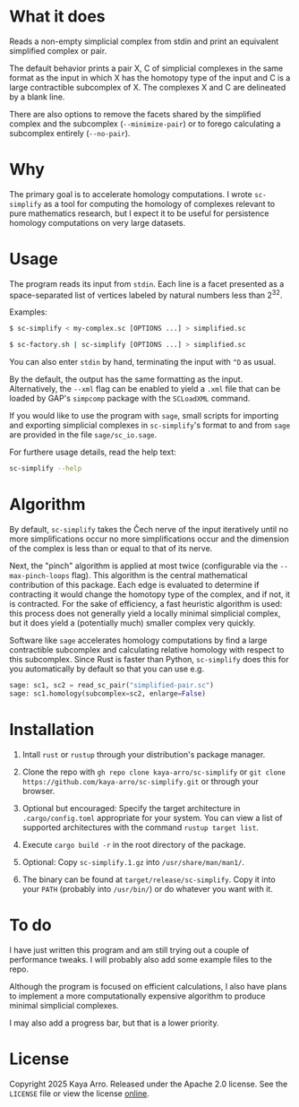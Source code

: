 # What it does

Reads a non-empty simplicial complex from stdin and print an equivalent simplified complex or pair.

The default behavior prints a pair X, C of simplicial complexes in the same format as the input in which X has the homotopy type of the input and C is a large contractible subcomplex of X. The complexes X and C are delineated by a blank line.

There are also options to remove the facets shared by the simplified complex and the subcomplex (`--minimize-pair`) or to forego calculating a subcomplex entirely (`--no-pair`).

# Why

The primary goal is to accelerate homology computations. I wrote `sc-simplify` as a tool for computing the homology of complexes relevant to pure mathematics research, but I expect it to be useful for persistence homology computations on very large datasets.

# Usage

The program reads its input from `stdin`. Each line is a facet presented as a space-separated list of vertices labeled by natural numbers less than 2<sup>32</sup>.

Examples:

```bash
$ sc-simplify < my-complex.sc [OPTIONS ...] > simplified.sc
```

```bash
$ sc-factory.sh | sc-simplify [OPTIONS ...] > simplified.sc
```

You can also enter `stdin` by hand, terminating the input with `^D` as usual.

By the default, the output has the same formatting as the input. Alternatively, the `--xml` flag can be enabled to yield a `.xml` file that can be loaded by GAP's `simpcomp` package with the `SCLoadXML` command.

If you would like to use the program with `sage`, small scripts for importing and exporting simplicial complexes in `sc-simplify`'s format to and from `sage` are provided in the file `sage/sc_io.sage`.

For furthere usage details, read the help text:

```bash
sc-simplify --help
```

# Algorithm

By default, `sc-simplify` takes the Čech nerve of the input iteratively until no more simplifications occur no more simplifications occur and the dimension of the complex is less than or equal to that of its nerve.

Next, the "pinch" algorithm is applied at most twice (configurable via the `--max-pinch-loops` flag). This algorithm is the central mathematical contribution of this package. Each edge is evaluated to determine if contracting it would change the homotopy type of the complex, and if not, it is contracted. For the sake of efficiency, a fast heuristic algorithm is used: this process does not generally yield a locally minimal simplicial complex, but it does yield a (potentially much) smaller complex very quickly.

Software like `sage` accelerates homology computations by find a large contractible subcomplex and calculating relative homology with respect to this subcomplex. Since Rust is faster than Python, `sc-simplify` does this for you automatically by default so that you can use e.g.

```python
sage: sc1, sc2 = read_sc_pair("simplified-pair.sc")
sage: sc1.homology(subcomplex=sc2, enlarge=False) 
```

# Installation

1. Intall `rust` or `rustup` through your distribution's package manager.

2. Clone the repo with `gh repo clone kaya-arro/sc-simplify`  or `git clone https://github.com/kaya-arro/sc-simplify.git` or through your browser.

3. Optional but encouraged: Specify the target architecture in `.cargo/config.toml` appropriate for your system. You can view a list of supported architectures with the command `rustup target list`.

4. Execute `cargo build -r` in the root directory of the package.

5. Optional: Copy `sc-simplify.1.gz` into `/usr/share/man/man1/`.

6. The binary can be found at `target/release/sc-simplify`. Copy it into your `PATH` (probably into `/usr/bin/`) or do whatever you want with it.

# To do

I have just written this program and am still trying out a couple of performance tweaks. I will probably also add some example files to the repo.

Although the program is focused on efficient calculations, I also have plans to implement a more computationally expensive algorithm to produce minimal simplicial complexes.

I may also add a progress bar, but that is a lower priority.

# License

Copyright 2025 Kaya Arro. Released under the Apache 2.0 license. See the `LICENSE` file or view the license [online](http://www.apache.org/licenses/LICENSE-2.0).
